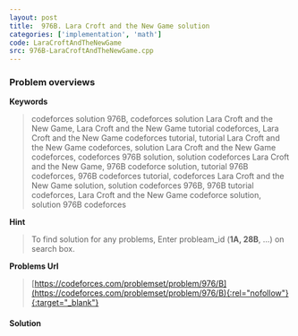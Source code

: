 ```yaml
---
layout: post
title:  976B. Lara Croft and the New Game solution
categories: ['implementation', 'math']
code: LaraCroftAndTheNewGame
src: 976B-LaraCroftAndTheNewGame.cpp
---
```

### **Problem overviews**

**Keywords**
> codeforces solution 976B, codeforces solution Lara Croft and the New Game, Lara Croft and the New Game tutorial codeforces, Lara Croft and the New Game codeforces tutorial, tutorial Lara Croft and the New Game codeforces, solution Lara Croft and the New Game codeforces, codeforces 976B solution, solution codeforces Lara Croft and the New Game, 976B codeforce solution, tutorial 976B codeforces, 976B codeforces tutorial, codeforces Lara Croft and the New Game solution, solution codeforces 976B, 976B tutorial codeforces, Lara Croft and the New Game codeforce solution, solution 976B codeforces

**Hint**
> To find solution for any problems, Enter probleam_id (**1A, 28B**, ...) on search box. 

**Problems Url**
> [https://codeforces.com/problemset/problem/976/B](https://codeforces.com/problemset/problem/976/B){:rel="nofollow"}{:target="_blank"}

#### **Solution**



